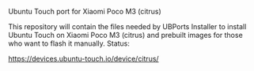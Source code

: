 Ubuntu Touch port for Xiaomi Poco M3 (citrus)

This repository will contain the files needed by UBPorts Installer to install Ubuntu Touch on Xiaomi Poco M3 (citrus) and prebuilt images for those who want to flash it manually. Status:

https://devices.ubuntu-touch.io/device/citrus/


